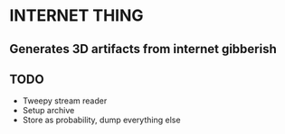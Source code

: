 # INTERNET THING

## Generates 3D artifacts from internet gibberish

## TODO

- Tweepy stream reader
- Setup archive
- Store as probability, dump everything else
